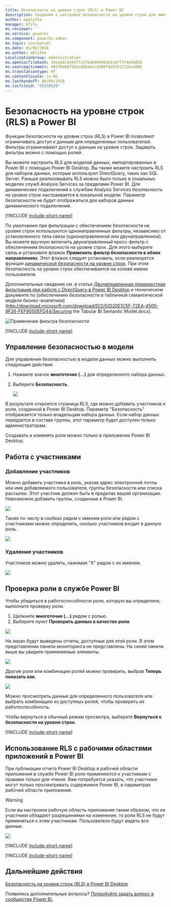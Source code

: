 ```yaml
---
title: Безопасность на уровне строк (RLS) в Power BI
description: Сведения о настройке безопасности на уровне строк для импортированных наборов данных и DirectQuery в службе Power BI.
author: mgblythe
manager: kfile
ms.reviewer: ''
ms.service: powerbi
ms.component: powerbi-admin
ms.topic: conceptual
ms.date: 01/02/2018
ms.author: mblythe
LocalizationGroup: Administration
ms.openlocfilehash: 34eabdcdd43ffc576ab684605b4c6ff374e58d50
ms.sourcegitcommit: 49570ab8f5b5cd5bab4cd388f4281b1372bcb80b
ms.translationtype: HT
ms.contentlocale: ru-RU
ms.lasthandoff: 06/09/2018
ms.locfileid: "35250529"
---
```

# <a name="row-level-security-rls-with-power-bi"></a>Безопасность на уровне строк (RLS) в Power BI
Функции безопасности на уровне строк (RLS) в Power BI позволяют ограничивать доступ к данным для определенных пользователей. Фильтры ограничивают доступ к данным на уровне строк. Задавать фильтры можно с помощью ролей.

Вы можете настроить RLS для моделей данных, импортированных в Power BI с помощью Power BI Desktop. Вы также можете настроить RLS для наборов данных, которые используют DirectQuery, таких как SQL Server. Раньше реализовывать RLS можно было только в локальных моделях служб Analysis Services за пределами Power BI. Для динамических подключений к службам Analysis Services безопасность на уровне строк настраивается в локальной модели. Параметр безопасности не будет отображаться для наборов данных динамического подключения.

[!INCLUDE [include-short-name](./includes/rls-desktop-define-roles.md)]

По умолчанию при фильтрации с обеспечением безопасности на уровне строк используются однонаправленные фильтры, независимо от установленного типа связи (однонаправленной или двунаправленной). Вы можете вручную включить двунаправленный кросс-фильтр с обеспечением безопасности на уровне строк. Для этого выберите связь и установите флажок **Применить фильтр безопасности в обоих направлениях**. Этот флажок следует установить, если реализуется функция [динамической безопасности на уровне строк](https://docs.microsoft.com/sql/analysis-services/supplemental-lesson-implement-dynamic-security-by-using-row-filters). При этом безопасность на уровне строк обеспечивается на основе имени пользователя. 

Дополнительные сведения см. в статье [Двунаправленная перекрестная фильтрация при работе с DirectQuery в Power BI Desktop](desktop-bidirectional-filtering.md) и техническом документе по [обеспечению безопасности в табличной семантической модели бизнес-аналитики](http://download.microsoft.com/download/D/2/0/D20E1C5F-72EA-4505-9F26-FEF9550EFD44/Securing the Tabular BI Semantic Model.docx).

![Применение фильтра безопасности](media/service-admin-rls/rls-apply-security-filter.png)


[!INCLUDE [include-short-name](./includes/rls-desktop-view-as-roles.md)]

## <a name="manage-security-on-your-model"></a>Управление безопасностью в модели
Для управления безопасностью в модели данных можно выполнить следующие действия.

1. Нажмите значок **многоточие (...)** для определенного набора данных.
2. Выберите **Безопасность**.
   
   ![](media/service-admin-rls/rls-security.png)

В результате откроется страница RLS, где можно добавить участников к роли, созданной в Power BI Desktop. Параметр "Безопасность" отображается только владельцам набора данных. Если набор данных передается в составе группы, этот параметр будет доступен только администраторам. 

Создавать и изменять роли можно только в приложении Power BI Desktop.

## <a name="working-with-members"></a>Работа с участниками
### <a name="add-members"></a>Добавление участников
Можно добавить участника в роль, указав адрес электронной почты или имя добавляемого пользователя, группы безопасности или списка рассылки. Этот участник должен быть в пределах вашей организации. Невозможно добавить группы, созданные в Power BI.

![](media/service-admin-rls/rls-add-member.png)

Также по числу в скобках рядом с именем роли или рядом с участниками можно определить, сколько участников входит в данную роль.

![](media/service-admin-rls/rls-member-count.png)

### <a name="remove-members"></a>Удаление участников
Участников можно удалять, нажимая "X" рядом с их именем. 

![](media/service-admin-rls/rls-remove-member.png)

## <a name="validating-the-role-within-the-power-bi-service"></a>Проверка роли в службе Power BI
Чтобы убедиться в работоспособности роли, которую вы определили, выполните проверку роли. 

1. Щелкните **многоточие (…)** рядом с ролью.
2. Выберите пункт **Проверить данные в качестве роли**.

![](media/service-admin-rls/rls-test-role.png)

На экран будут выведены отчеты, доступные для этой роли. В этом представлении панели мониторинга не представлены. На синей панели выше вы увидите применяемые элементы.

![](media/service-admin-rls/rls-test-role2.png)

Другие роли или комбинации ролей можно проверить, выбрав **Теперь показать как**.

![](media/service-admin-rls/rls-test-role3.png)

Можно просмотреть данные для определенного пользователя или выбрать комбинацию из доступных ролей, чтобы проверить их работоспособность. 

Чтобы вернуться в обычный режим просмотра, выберите **Вернуться к безопасности на уровне строк**.

[!INCLUDE [include-short-name](./includes/rls-usernames.md)]

## <a name="using-rls-with-app-workspaces-in-power-bi"></a>Использование RLS с рабочими областями приложений в Power BI
При публикации отчета Power BI Desktop в рабочей области приложения в службе Power BI роли применяются к участникам с правами только для чтения. Вам потребуется указать, что участники могут только просматривать содержимое Power BI, в параметрах рабочей области приложения.

> [!WARNING]
> Если вы настроили рабочую область приложения таким образом, что ее участники обладают разрешениями на изменение, то роли RLS не будут применяться к этим участникам. Пользователи будут видеть все данные.
> 
> 

![](media/service-admin-rls/rls-group-settings.png)

[!INCLUDE [include-short-name](./includes/rls-limitations.md)]

[!INCLUDE [include-short-name](./includes/rls-faq.md)]

## <a name="next-steps"></a>Дальнейшие действия
[Безопасность на уровне строк (RLS) в Power BI Desktop](desktop-rls.md)  

Появились дополнительные вопросы? [Попробуйте задать вопрос в сообществе Power BI.](http://community.powerbi.com/)

